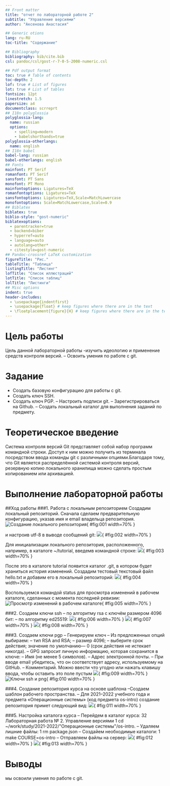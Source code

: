 ```yaml
---
## Front matter
title: "отчет по лабораторной работе 2"
subtitle: "Управление версиями"
author: "Аксенова Анастасия"

## Generic otions
lang: ru-RU
toc-title: "Содержание"

## Bibliography
bibliography: bib/cite.bib
csl: pandoc/csl/gost-r-7-0-5-2008-numeric.csl

## Pdf output format
toc: true # Table of contents
toc-depth: 2
lof: true # List of figures
lot: true # List of tables
fontsize: 12pt
linestretch: 1.5
papersize: a4
documentclass: scrreprt
## I18n polyglossia
polyglossia-lang:
  name: russian
  options:
	- spelling=modern
	- babelshorthands=true
polyglossia-otherlangs:
  name: english
## I18n babel
babel-lang: russian
babel-otherlangs: english
## Fonts
mainfont: PT Serif
romanfont: PT Serif
sansfont: PT Sans
monofont: PT Mono
mainfontoptions: Ligatures=TeX
romanfontoptions: Ligatures=TeX
sansfontoptions: Ligatures=TeX,Scale=MatchLowercase
monofontoptions: Scale=MatchLowercase,Scale=0.9
## Biblatex
biblatex: true
biblio-style: "gost-numeric"
biblatexoptions:
  - parentracker=true
  - backend=biber
  - hyperref=auto
  - language=auto
  - autolang=other*
  - citestyle=gost-numeric
## Pandoc-crossref LaTeX customization
figureTitle: "Рис."
tableTitle: "Таблица"
listingTitle: "Листинг"
lofTitle: "Список иллюстраций"
lotTitle: "Список таблиц"
lolTitle: "Листинги"
## Misc options
indent: true
header-includes:
  - \usepackage{indentfirst}
  - \usepackage{float} # keep figures where there are in the text
  - \floatplacement{figure}{H} # keep figures where there are in the text
---
```


# Цель работы
Цель данной лабораторной работы -изучить идеологию и применение средств контроля версий. – Освоить умения по работе с git.
# Задание

- Создать базовую конфигурацию для работы с git. 
- Создать ключ SSH. 
- Создать ключ PGP.
– Настроить подписи git.
– Зарегистрироваться на Github.
– Создать локальный каталог для выполнения заданий по предмету.
# Теоретическое введение
Система контроля версий Git представляет собой набор программ командной строки.
Доступ к ним можно получить из терминала посредством ввода команды git с различными опциями.Благодаря тому, что Git является распределённой системой контроля версий, резервную
копию локального хранилища можно сделать простым копированием или архивацией.

# Выполнение лабораторной работы

##Ход работы
###1. Работа с локальным репозиторием
Создадим локальный репозиторий. Сначала сделаем предварительную конфигурацию, указав имя и email владельца репозитория. 
![Создание локального репозитория](image/1.png){ #fig:001 width=70% }

и настроив utf-8 в выводе сообщений git:
![](image/2.png){ #fig:002 width=70% }

Для инициализации локального репозитория, расположенного, например, в каталоге ~/tutorial, введемв командной строке:
![](image/3.png){ #fig:003 width=70% }

После это в каталоге tutorial появится каталог .git, в котором будет храниться история изменений. Создадим тестовый текстовый файл hello.txt и добавим его в локальный репозиторий:
![](image/4.png){ #fig:004 width=70% }

Воспользуемся командой status для просмотра изменений в рабочем каталоге, сделанных с момента последней ревизии:
![Просмотр изменений в рабочем каталоге](image/5.png){ #fig:005 width=70% }

###2. Создаем ключи ssh
– по алгоритму rsa с ключём размером 4096 бит:
– по алгоритму ed25519:
![](image/6.png){ #fig:006 width=70% }
![](image/7.png){ #fig:007 width=70% }
![](image/8.png){ #fig:008 width=70% }

###3. Создаем ключи pgp
– Генерируем ключ
– Из предложенных опций выбираем: – тип RSA and RSA; – размер 4096; – выберите срок действия; значение по умолчанию— 0 (срок действия не истекает никогда). – GPG запросит личную информацию, которая сохранится в ключе: – Имя (не менее 5 символов). – Адрес электронной почты. – При вводе email убедитесь, что он соответствует адресу, используемому на GitHub. – Комментарий. Можно ввести что угодно или нажать клавишу ввода, чтобы оставить это поле пустым
![](image/9.png){ #fig:009 width=70% }
![Ключи ssh и png](image/10.png){ #fig:010 width=70% }

###4. Создание репозитория курса на основе шаблона
–Создаем шаблон рабочего пространства.
– Для 2021–2022 учебного года и предмета «Операционные системы» (код предмета os-intro) создание репозитория примет следующий вид:
![](image/11.png){ #fig:011 width=70% }

###5. Настройка каталога курса
– Перейдем в каталог курса: 32 Лабораторная работа № 2. Управление версиями 1 cd ~/work/study/2021-2022/"Операционные системы"/os-intro.
– Удаляем лишние файлы: 1 rm package.json –
 Создайем необходимые каталоги: 1 make COURSE=os-intro 
– Отправляем файлы на сервер:
![](image/12.png){ #fig:012 width=70% }
![](image/13.png){ #fig:013 width=70% }




# Выводы
мы освоили умения по работе с git.

